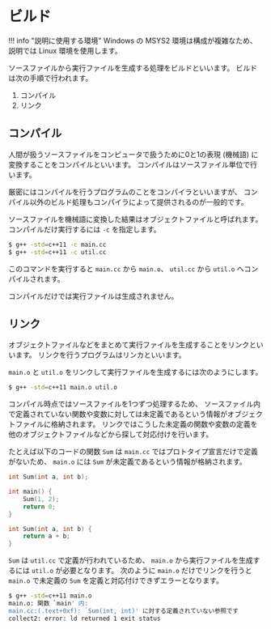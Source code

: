 # ビルド

!!! info "説明に使用する環境"
    Windows の MSYS2 環境は構成が複雑なため、説明では Linux 環境を使用します。

ソースファイルから実行ファイルを生成する処理をビルドといいます。
ビルドは次の手順で行われます。

<!-- TODO: プリプロセスを追加する -->

1. コンパイル
1. リンク

## コンパイル

人間が扱うソースファイルをコンピュータで扱うために0と1の表現 (機械語) に変換することをコンパイルといいます。
コンパイルはソースファイル単位で行います。

厳密にはコンパイルを行うプログラムのことをコンパイラといいますが、
コンパイル以外のビルド処理もコンパイラによって提供されるのが一般的です。

ソースファイルを機械語に変換した結果はオブジェクトファイルと呼ばれます。
コンパイルだけ実行するには `-c` を指定します。

```bash
$ g++ -std=c++11 -c main.cc
$ g++ -std=c++11 -c util.cc
```

このコマンドを実行すると
`main.cc` から `main.o`、 `util.cc` から `util.o` へコンパイルされます。

コンパイルだけでは実行ファイルは生成されません。

## リンク

オブジェクトファイルなどをまとめて実行ファイルを生成することをリンクといいます。
リンクを行うプログラムはリンカといいます。

`main.o` と `util.o` をリンクして実行ファイルを生成するには次のようにします。

```bash
$ g++ -std=c++11 main.o util.o
```

コンパイル時点ではソースファイルを1つずつ処理するため、
ソースファイル内で定義されていない関数や変数に対しては未定義であるという情報がオブジェクトファイルに格納されます。
リンクではこうした未定義の関数や変数の定義を他のオブジェクトファイルなどから探して対応付けを行います。

たとえば以下のコードの関数 `Sum` は `main.cc` ではプロトタイプ宣言だけで定義がないため、
`main.o` には `Sum` が未定義であるという情報が格納されます。

```cpp tab="main.cc"
int Sum(int a, int b);

int main() {
    Sum(1, 2);
    return 0;
}
```

```cpp tab="util.cc"
int Sum(int a, int b) {
    return a + b;
}
```

`Sum` は `util.cc` で定義が行われているため、
`main.o` から実行ファイルを生成するには `util.o` が必要となります。
次のように `main.o` だけでリンクを行うと `main.o` で未定義の `Sum` を定義と対応付けできずエラーとなります。

```bash
$ g++ -std=c++11 main.o
main.o: 関数 `main' 内:
main.cc:(.text+0xf): `Sum(int, int)' に対する定義されていない参照です
collect2: error: ld returned 1 exit status
```
